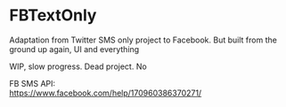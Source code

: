 # FBTextOnly
Adaptation from Twitter SMS only project to Facebook. But built from the ground up again, UI and everything

WIP, slow progress. Dead project. No 

FB SMS API:
<br/>
https://www.facebook.com/help/170960386370271/
